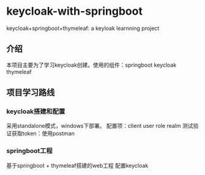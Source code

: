 # keycloak-with-springboot

keycloak+springboot+thymeleaf: a keyloak learnning project

## 介绍
本项目主要为了学习keycloak创建。使用的组件：springboot  keycloak thymeleaf 

## 项目学习路线
### keycloak搭建和配置
采用standalone模式，windows下部署。
配置项：client user role realm
测试验证获取token：使用postman
### springboot工程
基于springboot + thymeleaf搭建的web工程
配置keycloak


